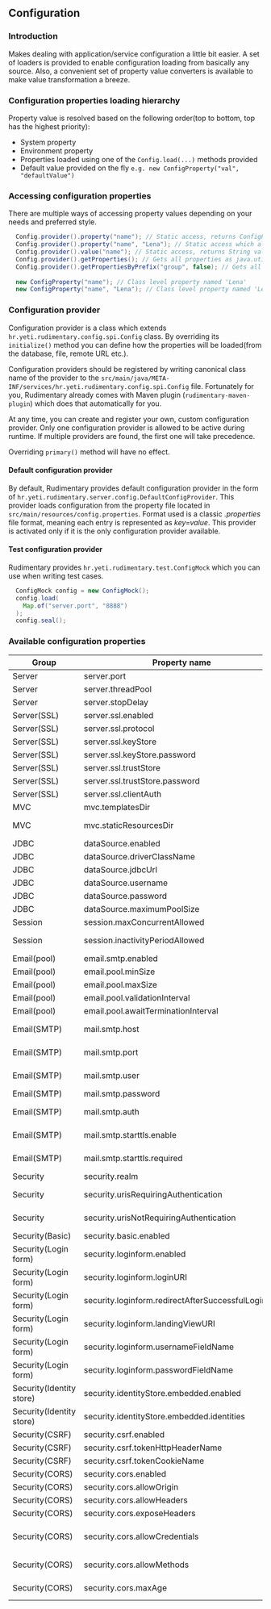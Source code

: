## Configuration

### Introduction
Makes dealing with application/service configuration a little bit easier. 
A set of loaders is provided to enable configuration loading from basically any source.
Also, a convenient set of property value converters is available to make value transformation a breeze.


### Configuration properties loading hierarchy
Property value is resolved based on the following order(top to bottom, top has the highest priority):

* System property
* Environment property
* Properties loaded using one of the `Config.load(...)` methods provided
* Default value provided on the fly `e.g. new ConfigProperty("val", "defaultValue")`

### Accessing configuration properties
There are multiple ways of accessing property values depending on your needs and preferred style.

```java
  Config.provider().property("name"); // Static access, returns ConfigProperty instance for property named 'Lena'
  Config.provider().property("name", "Lena"); // Static access which also sets default value if no property is found within provider for property named 'Lena', returns ConfigProperty instance
  Config.provider().value("name"); // Static access, returns String value
  Config.provider().getProperties(); // Gets all properties as java.util.Properties
  Config.provider().getPropertiesByPrefix("group", false); // Gets all properties as java.util.Properties which start with 'group' string. Boolean parameter decides whether to keep group prefix name or not. Convenient if you need to pass a group of properties (e.g. javax.mail.Session object creation).
    
  new ConfigProperty("name"); // Class level property named 'Lena'
  new ConfigProperty("name", "Lena"); // Class level property named 'Lena' which also sets default value if no property is found within provider
```

### Configuration provider
Configuration provider is a class which extends `hr.yeti.rudimentary.config.spi.Config` class.
By overriding its `initialize()` method you can define how the properties will be loaded(from the database, file, remote URL etc.).

Configuration providers should be registered by writing canonical class name of the provider to the `src/main/java/META-INF/services/hr.yeti.rudimentary.config.spi.Config` file.
Fortunately for you, Rudimentary already comes with Maven plugin (`rudimentary-maven-plugin`) which does that automatically for you.

At any time, you can create and register your own, custom configuration provider.
Only one configuration provider is allowed to be active during runtime. If multiple providers are found, the first one will take precedence.

Overriding `primary()` method will have no effect.

#### Default configuration provider
By default, Rudimentary provides default configuration provider in the form of `hr.yeti.rudimentary.server.config.DefaultConfigProvider`. This provider loads configuration from the property file located in `src/main/resources/config.properties`. Format used is a classic *.properties* file format, meaning each entry is represented as *key=value*. This provider is activated only if it is the only configuration provider available.

#### Test configuration provider
Rudimentary provides `hr.yeti.rudimentary.test.ConfigMock` which you can use when writing test cases.

```java
  ConfigMock config = new ConfigMock();
  config.load(
    Map.of("server.port", "8888")
  );
  config.seal();
```

### Available configuration properties

| Group        | Property name        | Default value           |  Description           |
| ------------ | ------------- | ------------- | ----- |
| Server | server.port     | 8888 | Http server port |
| Server | server.threadPool     | 25 | Maximum number of threads that can be processed by server at a time |
| Server | server.stopDelay     | 0 | Maximum time in seconds to wait until requests have finished |
| Server(SSL) | server.ssl.enabled     | false | Enable SSL |
| Server(SSL) | server.ssl.protocol    | TLS | SSL protocol to be used |
| Server(SSL) | server.ssl.keyStore     |  | Key store used for SSL |
| Server(SSL) | server.ssl.keyStore.password    |  | Key store password|
| Server(SSL) | server.ssl.trustStore    | | Trust store used for SSL |
| Server(SSL) | server.ssl.trustStore.password     | | Trust store password |
| Server(SSL) | server.ssl.clientAuth     | false | Should client authentication be required |
| MVC | mvc.templatesDir     | view | Directory where views are located (under src/main/resources) |
| MVC | mvc.staticResourcesDir    | static | Directory where static resources are located (under src/main/resources) |
| JDBC | dataSource.enabled     | false | Enable JDBC data source |
| JDBC | dataSource.driverClassName     |  | JDBC driver class name |
| JDBC | dataSource.jdbcUrl     |  | JDBC url string |
| JDBC | dataSource.username     |  | Database username |
| JDBC | dataSource.password     |  | Database password |
| JDBC | dataSource.maximumPoolSize     | 25 | JDBC connection pool size |
| Session | session.maxConcurrentAllowed     | 25 | Number of concurrent sessions allowed |
| Session | session.inactivityPeriodAllowed     | 1800 | Maximum time allowed between two consequent requests in seconds before session is invalidated |
| Email(pool) | email.smtp.enabled     | false | Enable SMTP |
| Email(pool) | email.pool.minSize     | 25 | Minimim number of javax.mail.Session in the pool |
| Email(pool) | email.pool.maxSize    | 50 | MAximum number of javax.mail.Session in the pool |
| Email(pool) | email.pool.validationInterval     | 30 | Time between two checks of pool status |
| Email(pool) | email.pool.awaitTerminationInterval     | 15 | Time to wait for tasks to finish before termination |
| Email(SMTP) | mail.smtp.host     |  | https://javaee.github.io/javamail/docs/api/com/sun/mail/smtp/package-summary.html |
| Email(SMTP) | mail.smtp.port     |  | https://javaee.github.io/javamail/docs/api/com/sun/mail/smtp/package-summary.html |
| Email(SMTP) | mail.smtp.user     |  | https://javaee.github.io/javamail/docs/api/com/sun/mail/smtp/package-summary.html |
| Email(SMTP) | mail.smtp.password     |  | SMTP user password |
| Email(SMTP) | mail.smtp.auth     |  | https://javaee.github.io/javamail/docs/api/com/sun/mail/smtp/package-summary.html |
| Email(SMTP) | mail.smtp.starttls.enable     |  | https://javaee.github.io/javamail/docs/api/com/sun/mail/smtp/package-summary.html |
| Email(SMTP) | mail.smtp.starttls.required     |  | https://javaee.github.io/javamail/docs/api/com/sun/mail/smtp/package-summary.html |
| Security | security.realm     | default | Realm name |
| Security | security.urisRequiringAuthentication     | | Comma separated list of URIs(regex format allowed) for which authentication will be applied |
| Security | security.urisNotRequiringAuthentication     | | Comma separated list of URIs(regex format allowed) for which authentication will not be applied |
| Security(Basic) | security.basic.enabled    | false | Enable Basic security |
| Security(Login form) | security.loginform.enabled    | false | Enable login form security |
| Security(Login form) | security.loginform.loginURI    | /_login | Login view URI |
| Security(Login form) | security.loginform.redirectAfterSuccessfulLoginURI    | _redirectAfterSuccessfulLogin | Http endpoint which will perform redirect to the landing view |
| Security(Login form) | security.loginform.landingViewURI    |  | Where to land after successful login |
| Security(Login form) | security.loginform.usernameFieldName    | username | Login form username input field name |
| Security(Login form) | security.loginform.passwordFieldName    | password | Login form password input field name |
| Security(Identity store) | security.identityStore.embedded.enabled     | false | Enable in memory identity store. |
| Security(Identity store) | security.identityStore.embedded.identities    |  | In memory identity store users definitions  |
| Security(CSRF) | security.csrf.enabled     | false | Enabel CSRF protection |
| Security(CSRF) | security.csrf.tokenHttpHeaderName     | X-CSRF-TOKEN | CSRF token http header name |
| Security(CSRF) | security.csrf.tokenCookieName     | CSRF-TOKEN | CSRF token http cookie name |
| Security(CORS) | security.cors.enabled    | false | Enable CORS |
| Security(CORS) | security.cors.allowOrigin     | * | Comma separated list of origins allowed |
| Security(CORS) | security.cors.allowHeaders    | origin, accept, content-type | Comma separated list of http headers allowed |
| Security(CORS) | security.cors.exposeHeaders     | location, info | Comma separated list of exposed http headers as part of the response |
| Security(CORS) | security.cors.allowCredentials    | true | Indicates whether or not cross-site Access-Control requests should be made using credentials such as cookies, authorization headers or TLS client certificates |
| Security(CORS) | security.cors.allowMethods     | GET, POST, PUT, DELETE, OPTIONS, HEAD, TRACE | List of allowed http methods |
| Security(CORS) | security.cors.maxAge     | 3600 | Indicates how long the results of a preflight request can be cached in seconds |










